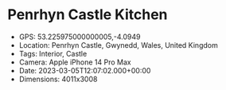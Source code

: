 # Penrhyn Castle Kitchen

- GPS: 53.225975000000005,-4.0949
- Location: Penrhyn Castle, Gwynedd, Wales, United Kingdom
- Tags: Interior, Castle
- Camera: Apple iPhone 14 Pro Max
- Date: 2023-03-05T12:07:02.000+00:00
- Dimensions: 4011x3008
